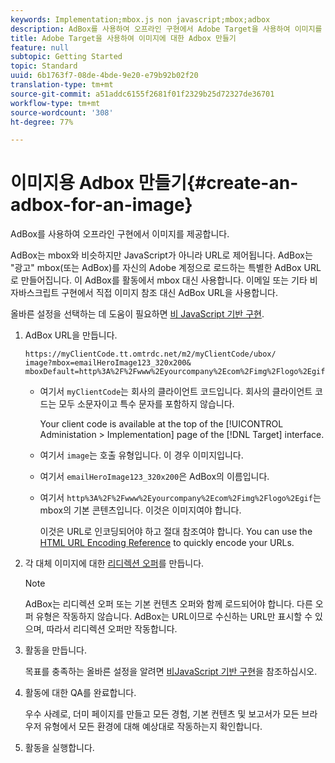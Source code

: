 ```yaml
---
keywords: Implementation;mbox.js non javascript;mbox;adbox
description: AdBox를 사용하여 오프라인 구현에서 Adobe Target을 사용하여 이미지를 전달할 수 있습니다.
title: Adobe Target을 사용하여 이미지에 대한 Adbox 만들기
feature: null
subtopic: Getting Started
topic: Standard
uuid: 6b1763f7-08de-4bde-9e20-e79b92b02f20
translation-type: tm+mt
source-git-commit: a51addc6155f2681f01f2329b25d72327de36701
workflow-type: tm+mt
source-wordcount: '308'
ht-degree: 77%

---
```



# 이미지용 Adbox 만들기{#create-an-adbox-for-an-image}

AdBox를 사용하여 오프라인 구현에서 이미지를 제공합니다.

AdBox는 mbox와 비슷하지만 JavaScript가 아니라 URL로 제어됩니다. AdBox는 &quot;광고&quot; mbox(또는 AdBox)를 자신의 Adobe 계정으로 로드하는 특별한 AdBox URL로 만들어집니다. 이 AdBox를 활동에서 mbox 대신 사용합니다. 이메일 또는 기타 비 자바스크립트 구현에서 직접 이미지 참조 대신 AdBox URL을 사용합니다.

올바른 설정을 선택하는 데 도움이 필요하면  [비 JavaScript 기반 구현](../../c-implementing-target/c-non-javascript-based-implementation/non-javascript-based-implementation.md#concept_4799C58B081A43F6B3B8CC25A8D5D7C4).

1. AdBox URL을 만듭니다.

   ```
   https://myClientCode.tt.omtrdc.net/m2/myClientCode/ubox/
   image?mbox=emailHeroImage123_320x200&
   mboxDefault=http%3A%2F%2Fwww%2Eyourcompany%2Ecom%2Fimg%2Flogo%2Egif
   ```

   * 여기서 `myClientCode`는 회사의 클라이언트 코드입니다. 회사의 클라이언트 코드는 모두 소문자이고 특수 문자를 포함하지 않습니다.

      Your client code is available at the top of the [!UICONTROL Administation > Implementation] page of the [!DNL Target] interface.

   * 여기서 `image`는 호출 유형입니다. 이 경우 이미지입니다.

   * 여기서 `emailHeroImage123_320x200`은 AdBox의 이름입니다.

   * 여기서 `http%3A%2F%2Fwww%2Eyourcompany%2Ecom%2Fimg%2Flogo%2Egif`는 mbox의 기본 콘텐츠입니다. 이것은 이미지여야 합니다.

      이것은 URL로 인코딩되어야 하고 절대 참조여야 합니다. You can use the [HTML URL Encoding Reference](https://www.w3schools.com/tags/ref_urlencode.asp) to quickly encode your URLs.

1. 각 대체 이미지에 대한 [리디렉션 오퍼](../../c-experiences/c-manage-content/offer-redirect.md#task_33C80CD722564303B687948261484F94)를 만듭니다.

   >[!NOTE]
   >
   >AdBox는 리디렉션 오퍼 또는 기본 컨텐츠 오퍼와 함께 로드되어야 합니다. 다른 오퍼 유형은 작동하지 않습니다. AdBox는 URL이므로 수신하는 URL만 표시할 수 있으며, 따라서 리디렉션 오퍼만 작동합니다.

1. 활동을 만듭니다.

   목표를 충족하는 올바른 설정을 알려면 [비JavaScript 기반 구현](../../c-implementing-target/c-non-javascript-based-implementation/non-javascript-based-implementation.md#concept_4799C58B081A43F6B3B8CC25A8D5D7C4)을 참조하십시오.
1. 활동에 대한 QA를 완료합니다.

   우수 사례로, 더미 페이지를 만들고 모든 경험, 기본 컨텐츠 및 보고서가 모든 브라우저 유형에서 모든 환경에 대해 예상대로 작동하는지 확인합니다.

1. 활동을 실행합니다.
